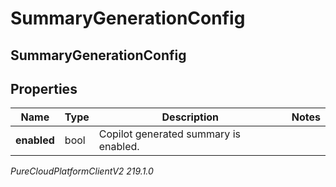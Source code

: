 # SummaryGenerationConfig

## SummaryGenerationConfig

## Properties

|Name | Type | Description | Notes|
|------------ | ------------- | ------------- | -------------|
| **enabled** | bool | Copilot generated summary is enabled. | |



_PureCloudPlatformClientV2 219.1.0_
